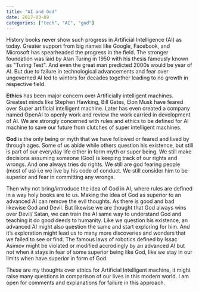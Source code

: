```yaml
---
title: "AI and God"
date: 2017-03-09
categories: ["tech", "AI", "god"]
---
```

History books never show such progress in Artificial Intelligence (AI) as today. Greater support from big names like Google, Facebook, and Microsoft has spearheaded the progress in the field. The stronger foundation was laid by Alan Turing in 1950 with his thesis famously known as "Turing Test". And even the great man predicted 2000s would be year of AI. But due to failure in technological advancements and fear over ungoverned AI led to winters for decades together leading to no growth in respective field.

**Ethics** has been major concern over Artificially intelligent machines. Greatest minds like Stephen Hawking, Bill Gates, Elon Musk have feared over Super artificial intelligent machine. Later has even created a company named OpenAI to openly work and review the work carried in development of AI. We are strongly concerned with rules and ethics to be defined for AI machine to save our future from clutches of super intelligent machines.

**God** is the only being or myth that we have followed or feared and lived by through ages. Some of us abide while others question his existence, but still is part of our everyday life either in form myth or super being. We still make decisions assuming someone (God) is keeping track of our rights and wrongs. And one always tries do rights. We still are god fearing people (most of us) i.e we live by his code of conduct. We still consider him to be superior and fear in committing any wrongs.

Then why not bring/introduce the idea of God in AI, where rules are defined in a way holy books are to us. Making the idea of God as superior to an advanced AI can remove the evil thoughts. As there is good and bad likewise God and Devil. But likewise we are thought that God always wins over Devil/ Satan, we can train the AI same way to understand God and teaching it do good deeds to humanity. Like we question his existence, an advanced AI might also question the same and start exploring for him. And it’s exploration might lead us to many more discoveries and wonders that we failed to see or find. The famous laws of robotics defined by Issac Asimov might be violated or modified accrodingly by an advanced AI but not when it stays in fear of some superior being like God, like we stay in our limits when have superior in form of God.

These are my thoughts over ethics for Artificial Intelligent machine, it might raise many questions in comparison of our lives in this modern world. I am open for comments and explanations for failure in this approach.
